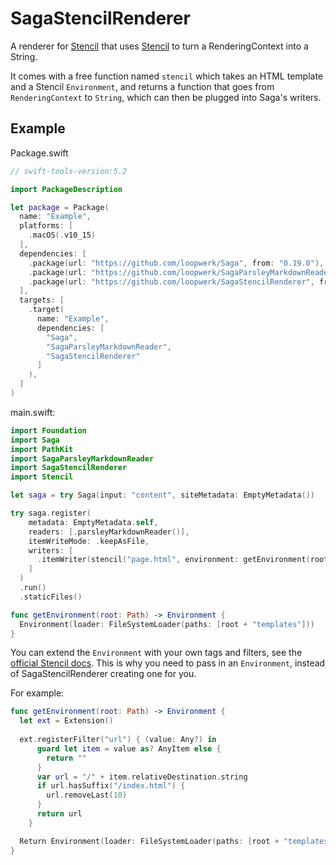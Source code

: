 # SagaStencilRenderer
A renderer for [Stencil](https://github.com/loopwerk/Saga) that uses [Stencil](https://github.com/stencilproject/Stencil) to turn a RenderingContext into a String.

It comes with a free function named `stencil` which takes an HTML template and a Stencil `Environment`, and returns a function that goes from `RenderingContext` to `String`, which can then be plugged into Saga's writers.

## Example
Package.swift

``` swift
// swift-tools-version:5.2

import PackageDescription

let package = Package(
  name: "Example",
  platforms: [
    .macOS(.v10_15)
  ],
  dependencies: [
    .package(url: "https://github.com/loopwerk/Saga", from: "0.19.0"),
    .package(url: "https://github.com/loopwerk/SagaParsleyMarkdownReader", from: "0.4.0"),
    .package(url: "https://github.com/loopwerk/SagaStencilRenderer", from: "0.1.0")
  ],
  targets: [
    .target(
      name: "Example",
      dependencies: [
        "Saga",
        "SagaParsleyMarkdownReader",
        "SagaStencilRenderer"
      ]
    ),
  ]
)
```

main.swift:

```swift
import Foundation
import Saga
import PathKit
import SagaParsleyMarkdownReader
import SagaStencilRenderer
import Stencil

let saga = try Saga(input: "content", siteMetadata: EmptyMetadata())

try saga.register(
    metadata: EmptyMetadata.self,
    readers: [.parsleyMarkdownReader()],
    itemWriteMode: .keepAsFile,
    writers: [
      .itemWriter(stencil("page.html", environment: getEnvironment(root: saga.rootPath)))
    ]
  )
  .run()
  .staticFiles()

func getEnvironment(root: Path) -> Environment {
  Environment(loader: FileSystemLoader(paths: [root + "templates"]))
}
```

You can extend the `Environment` with your own tags and filters, see the [official Stencil docs](https://stencil.fuller.li/en/latest/custom-template-tags-and-filters.html). This is why you need to pass in an `Environment`, instead of SagaStencilRenderer creating one for you.

For example:

```swift
func getEnvironment(root: Path) -> Environment {
  let ext = Extension()
  
  ext.registerFilter("url") { (value: Any?) in
	  guard let item = value as? AnyItem else {
	    return ""
	  }
	  var url = "/" + item.relativeDestination.string
	  if url.hasSuffix("/index.html") {
	    url.removeLast(10)
	  }
	  return url
	}

  Return Environment(loader: FileSystemLoader(paths: [root + "templates"]), extensions: [ext])
}
```